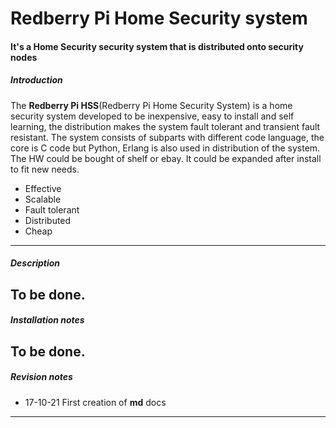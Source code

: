 # Redberry Pi Home Security system #
#### It's a Home Security security system that is distributed onto security nodes ####

##### Introduction #####

The **Redberry Pi HSS**(Redberry Pi Home Security System) is a home security system developed to be inexpensive, easy to install and self learning, the distribution makes the system fault tolerant and transient fault resistant. The system consists of subparts with different code language, the core is C code but Python, Erlang is also used in distribution of the system. The HW could be bought of shelf or ebay. It could be expanded after install to fit new needs. 

* Effective
* Scalable
* Fault tolerant
* Distributed
* Cheap

---
##### Description #####
To be done.
---
##### Installation notes #####
To be done.
---
##### Revision notes #####
* 17-10-21 First creation of __md__ docs
---

